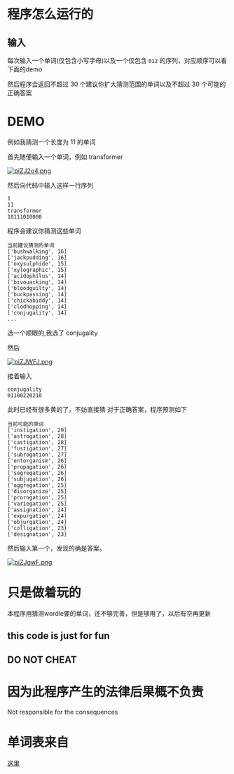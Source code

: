 # 程序怎么运行的

## 输入

每次输入一个单词(仅包含小写字母)以及一个仅包含 `012` 的序列，对应顺序可以看下面的demo

然后程序会返回不超过 30 个建议你扩大猜测范围的单词以及不超过 30 个可能的正确答案

# DEMO

例如我猜测一个长度为 11 的单词

首先随便输入一个单词，例如 transformer

[![piZJ2o4.png](https://z1.ax1x.com/2023/10/26/piZJ2o4.png)](https://imgse.com/i/piZJ2o4)

然后向代码中输入这样一行序列

```
1
11
transformer
10111010000
```
程序会建议你猜测这些单词
```
当前建议猜测的单词
['bushwalking', 16]
['jackpudding', 16]
['oxysulphide', 15]
['xylographic', 15]
['acidophilus', 14]
['bivouacking', 14]
['bloodguilty', 14]
['buckpassing', 14]
['chickabiddy', 14]
['clodhopping', 14]
['conjugality', 14]
...
```
选一个顺眼的,我选了 conjugality

然后

[![piZJWFJ.png](https://z1.ax1x.com/2023/10/26/piZJWFJ.png)](https://imgse.com/i/piZJWFJ)

接着输入

```
conjugality
01100220210
```

此时已经有很多黄的了，不妨直接猜
对于正确答案，程序预测如下

```
当前可能的单词
['instigation', 29]
['astrogation', 28]
['castigation', 28]
['fustigation', 27]
['subrogation', 27]
['entorganism', 26]
['propagation', 26]
['segregation', 26]
['subjugation', 26]
['aggregation', 25]
['disorganize', 25]
['prorogation', 25]
['variegation', 25]
['assignation', 24]
['expurgation', 24]
['objurgation', 24]
['colligation', 23]
['designation', 23]
```

然后输入第一个，发现的确是答案。

[![piZJgwF.png](https://z1.ax1x.com/2023/10/26/piZJgwF.png)](https://imgse.com/i/piZJgwF)

# 只是做着玩的

 本程序用猜测wordle要的单词，还不够完善，但是够用了，以后有空再更新

## this code is just for fun
## DO NOT CHEAT

# 因为此程序产生的法律后果概不负责

 Not responsible for the consequences

# 单词表来自
[这里](https://github.com/1eez/103976)

